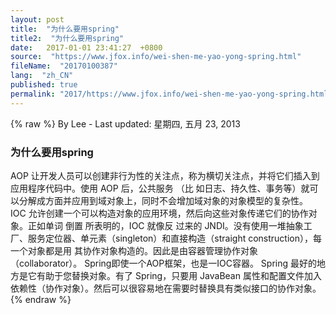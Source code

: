 ```yaml
---
layout: post
title:  "为什么要用spring"
title2:  "为什么要用spring"
date:   2017-01-01 23:41:27  +0800
source:  "https://www.jfox.info/wei-shen-me-yao-yong-spring.html"
fileName:  "20170100387"
lang:  "zh_CN"
published: true
permalink: "2017/https://www.jfox.info/wei-shen-me-yao-yong-spring.html"
---
```

{% raw %}
By Lee - Last updated: 星期四, 五月 23, 2013

### **为什么要用spring**

AOP 让开发人员可以创建非行为性的关注点，称为横切关注点，并将它们插入到应用程序代码中。使用 AOP 后，公共服务   （比 如日志、持久性、事务等）就可以分解成方面并应用到域对象上，同时不会增加域对象的对象模型的复杂性。 
IOC 允许创建一个可以构造对象的应用环境，然后向这些对象传递它们的协作对象。正如单词 倒置 所表明的，IOC 就像反      过来的 JNDI。没有使用一堆抽象工厂、服务定位器、单元素（singleton）和直接构造（straight construction），每一个对象都是用     其协作对象构造的。因此是由容器管理协作对象（collaborator）。 
Spring即使一个AOP框架，也是一IOC容器。 Spring 最好的地方是它有助于您替换对象。有了 Spring，只要用 JavaBean 属性和配置文件加入依赖性（协作对象）。然后可以很容易地在需要时替换具有类似接口的协作对象。
{% endraw %}